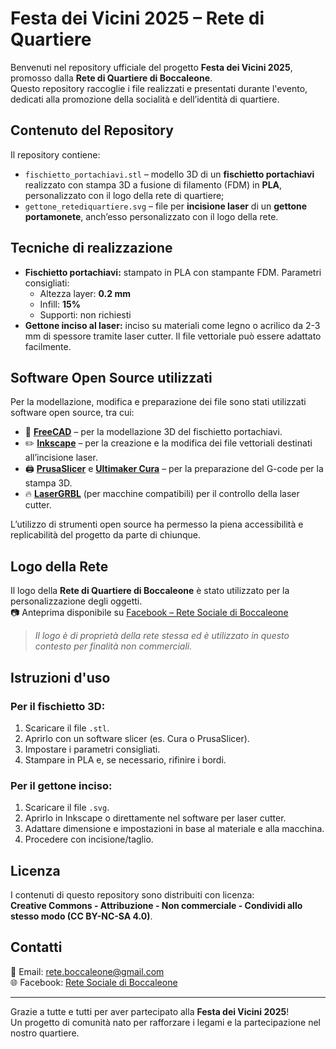 # Festa dei Vicini 2025 – Rete di Quartiere

Benvenuti nel repository ufficiale del progetto **Festa dei Vicini 2025**, promosso dalla **Rete di Quartiere di Boccaleone**.  
Questo repository raccoglie i file realizzati e presentati durante l'evento, dedicati alla promozione della socialità e dell’identità di quartiere.

## Contenuto del Repository

Il repository contiene:

- `fischietto_portachiavi.stl` – modello 3D di un **fischietto portachiavi** realizzato con stampa 3D a fusione di filamento (FDM) in **PLA**, personalizzato con il logo della rete di quartiere;
- `gettone_retediquartiere.svg` – file per **incisione laser** di un **gettone portamonete**, anch’esso personalizzato con il logo della rete.

## Tecniche di realizzazione

- **Fischietto portachiavi:** stampato in PLA con stampante FDM. Parametri consigliati:
  - Altezza layer: **0.2 mm**
  - Infill: **15%**
  - Supporti: non richiesti
- **Gettone inciso al laser:** inciso su materiali come legno o acrilico da 2-3 mm di spessore tramite laser cutter. Il file vettoriale può essere adattato facilmente.

## Software Open Source utilizzati

Per la modellazione, modifica e preparazione dei file sono stati utilizzati software open source, tra cui:

- 🧊 **[FreeCAD](https://www.freecad.org/)** – per la modellazione 3D del fischietto portachiavi.
- ✏️ **[Inkscape](https://inkscape.org/)** – per la creazione e la modifica dei file vettoriali destinati all’incisione laser.
- 🖨️ **[PrusaSlicer](https://www.prusa3d.com/prusaslicer/)** e **[Ultimaker Cura](https://ultimaker.com/software/ultimaker-cura)** – per la preparazione del G-code per la stampa 3D.
- 🔥 **[LaserGRBL](https://lasergrbl.com/)** (per macchine compatibili) per il controllo della laser cutter.

L’utilizzo di strumenti open source ha permesso la piena accessibilità e replicabilità del progetto da parte di chiunque.

## Logo della Rete

Il logo della **Rete di Quartiere di Boccaleone** è stato utilizzato per la personalizzazione degli oggetti.  
📷 Anteprima disponibile su [Facebook – Rete Sociale di Boccaleone](https://www.facebook.com/retesocialeboccaleone)

> _Il logo è di proprietà della rete stessa ed è utilizzato in questo contesto per finalità non commerciali._

## Istruzioni d'uso

### Per il fischietto 3D:
1. Scaricare il file `.stl`.
2. Aprirlo con un software slicer (es. Cura o PrusaSlicer).
3. Impostare i parametri consigliati.
4. Stampare in PLA e, se necessario, rifinire i bordi.

### Per il gettone inciso:
1. Scaricare il file `.svg`.
2. Aprirlo in Inkscape o direttamente nel software per laser cutter.
3. Adattare dimensione e impostazioni in base al materiale e alla macchina.
4. Procedere con incisione/taglio.

## Licenza

I contenuti di questo repository sono distribuiti con licenza:  
**Creative Commons - Attribuzione - Non commerciale - Condividi allo stesso modo (CC BY-NC-SA 4.0)**.

## Contatti

📧 Email: [rete.boccaleone@gmail.com](mailto:rete.boccaleone@gmail.com)  
🌐 Facebook: [Rete Sociale di Boccaleone](https://www.facebook.com/retesocialeboccaleone)

---

Grazie a tutte e tutti per aver partecipato alla **Festa dei Vicini 2025**!  
Un progetto di comunità nato per rafforzare i legami e la partecipazione nel nostro quartiere.
